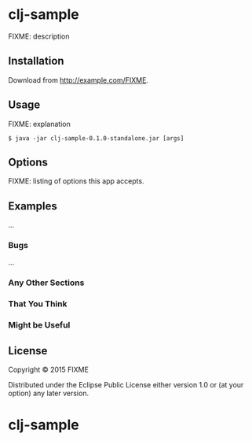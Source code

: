 # clj-sample

FIXME: description

## Installation

Download from http://example.com/FIXME.

## Usage

FIXME: explanation

    $ java -jar clj-sample-0.1.0-standalone.jar [args]

## Options

FIXME: listing of options this app accepts.

## Examples

...

### Bugs

...

### Any Other Sections
### That You Think
### Might be Useful

## License

Copyright © 2015 FIXME

Distributed under the Eclipse Public License either version 1.0 or (at
your option) any later version.
# clj-sample
